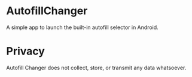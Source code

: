 # AutofillChanger

A simple app to launch the built-in autofill selector in Android.

# Privacy

Autofill Changer does not collect, store, or transmit any data whatsoever.
